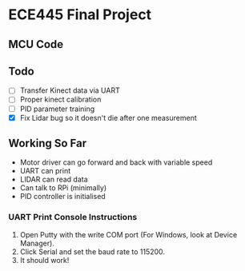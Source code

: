 # ECE445 Final Project

## MCU Code

## Todo

- [ ] Transfer Kinect data via UART
- [ ] Proper kinect calibration
- [ ] PID parameter training
- [x] Fix Lidar bug so it doesn't die after one measurement

## Working So Far

- Motor driver can go forward and back with variable speed
- UART can print
- LIDAR can read data
- Can talk to RPi (minimally)
- PID controller is initialised

### UART Print Console Instructions

1. Open Putty with the write COM port (For Windows, look at Device Manager).
2. Click Serial and set the baud rate to 115200.
3. It should work!
